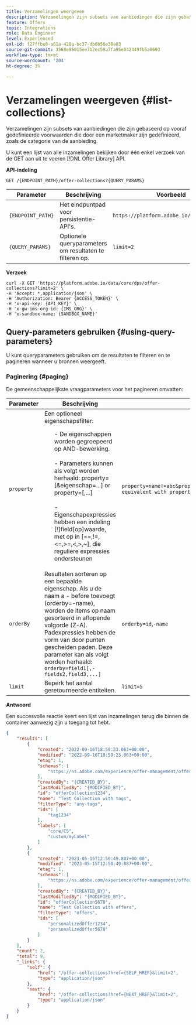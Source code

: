 ```yaml
---
title: Verzamelingen weergeven
description: Verzamelingen zijn subsets van aanbiedingen die zijn gebaseerd op vooraf gedefinieerde voorwaarden die door een marketmaker zijn gedefinieerd, zoals de categorie van de aanbieding.
feature: Offers
topic: Integrations
role: Data Engineer
level: Experienced
exl-id: f27ffbe0-a61a-428a-bc37-db6b56e38a83
source-git-commit: 3568e86015ee7b2ec59a7fa95e042449fb5a0693
workflow-type: tm+mt
source-wordcount: '204'
ht-degree: 3%

---
```


# Verzamelingen weergeven {#list-collections}

Verzamelingen zijn subsets van aanbiedingen die zijn gebaseerd op vooraf gedefinieerde voorwaarden die door een marketmaker zijn gedefinieerd, zoals de categorie van de aanbieding.

U kunt een lijst van alle inzamelingen bekijken door één enkel verzoek van de GET aan uit te voeren [!DNL Offer Library] API.

**API-indeling**

```http
GET /{ENDPOINT_PATH}/offer-collections?{QUERY_PARAMS}
```

| Parameter | Beschrijving | Voorbeeld |
| --------- | ----------- | ------- |
| `{ENDPOINT_PATH}` | Het eindpuntpad voor persistentie-API&#39;s. | `https://platform.adobe.io/data/core/dps` |
| `{QUERY_PARAMS}` | Optionele queryparameters om resultaten te filteren op. | `limit=2` |

**Verzoek**

```shell
curl -X GET 'https://platform.adobe.io/data/core/dps/offer-collections?limit=2' \
-H 'Accept: *,application/json' \
-H 'Authorization: Bearer {ACCESS_TOKEN}' \
-H 'x-api-key: {API_KEY}' \
-H 'x-gw-ims-org-id: {IMS_ORG}' \
-H 'x-sandbox-name: {SANDBOX_NAME}'
```

## Query-parameters gebruiken {#using-query-parameters}

U kunt queryparameters gebruiken om de resultaten te filteren en te pagineren wanneer u bronnen weergeeft.

### Paginering {#paging}

De gemeenschappelijkste vraagparameters voor het pagineren omvatten:

| Parameter | Beschrijving | Voorbeeld |
| --------- | ----------- | ------- |
| `property` | Een optioneel eigenschapsfilter: <br> <ul> - De eigenschappen worden gegroepeerd op AND-bewerking. <br><br> - Parameters kunnen als volgt worden herhaald: property=<property-expr>[&amp;eigenschap=<property-expr2>...] or property=<property-expr1>[,<property-expr2>...] <br><br> - Eigenschapexpressies hebben een indeling [!]field[op]waarde, met op in [==,!=,&lt;=,>=,&lt;,>,~], die reguliere expressies ondersteunen | `property=name!=abc&property=id~.*1234.*&property=description equivalent with property=name!=abc,id~.*1234.*,description.` |
| `orderBy` | Resultaten sorteren op een bepaalde eigenschap. Als u de naam a - before toevoegt (orderby=-name), worden de items op naam gesorteerd in aflopende volgorde (Z-A). Padexpressies hebben de vorm van door punten gescheiden paden. Deze parameter kan als volgt worden herhaald: `orderby=field1[,-fields2,field3,...]` | `orderby=id`,`-name` |
| `limit` | Beperk het aantal geretourneerde entiteiten. | `limit=5` |

**Antwoord**

Een succesvolle reactie keert een lijst van inzamelingen terug die binnen de container aanwezig zijn u toegang tot hebt.

```json
{
    "results": [
        {
            "created": "2022-09-16T18:59:23.063+00:00",
            "modified": "2022-09-16T18:59:23.063+00:00",
            "etag": 1,
            "schemas": [
                "https://ns.adobe.com/experience/offer-management/offer-filter;version=0.4"
            ],
            "createdBy": "{CREATED_BY}",
            "lastModifiedBy": "{MODIFIED_BY}",
            "id": "offerCollection1234",
            "name": "Test Collection with tags",
            "filterType": "any-tags",
            "ids": [
                "tag1234"
            ],
            "labels": [
                "core/C5",
                "custom/myLabel"
            ]
        },
        {
            "created": "2023-05-15T12:50:49.887+00:00",
            "modified": "2023-05-15T12:50:49.887+00:00",
            "etag": 1,
            "schemas": [
                "https://ns.adobe.com/experience/offer-management/offer-filter;version=0.4"
            ],
            "createdBy": "{CREATED_BY}",
            "lastModifiedBy": "{MODIFIED_BY}",
            "id": "offerCollection5678",
            "name": "Test Collection with offers",
            "filterType": "offers",
            "ids": [
                "personalizedOffer1234",
                "personalizedOffer5678"
            ]
        }
    ],
    "count": 2,
    "total": 9,
    "_links": {
        "self": {
            "href": "/offer-collections?href={SELF_HREF}&limit=2",
            "type": "application/json"
        },
        "next": {
            "href": "/offer-collections?href={NEXT_HREF}&limit=2",
            "type": "application/json"
        }
    }
}
```
